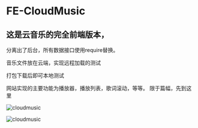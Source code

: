 # FE-CloudMusic

## 这是云音乐的完全前端版本，

分离出了后台，所有数据接口使用require替换。

音乐文件放在云端，实现远程加载的测试

打包下载后即可本地测试

网站实现的主要功能为播放器，播放列表，歌词滚动，等等。
限于篇幅，先到这里

![cloudmusic](http://7xstax.com1.z0.glb.clouddn.com/index-1.png)

![cloudmusic](http://7xstax.com1.z0.glb.clouddn.com/index-2.png)

